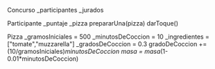 Concurso
_participantes
_jurados


Participante
_puntaje
_pizza
prepararUna(pizza)
darToque()

Pizza
_gramosIniciales = 500
_minutosDeCoccion = 10
_ingredientes = ["tomate","muzzarella"]
_gradosDeCoccion = 0.3
gradoDeCoccion += (10/gramosIniciales)*minutosDeCoccion
masa = masa*(1-0.01*minutosDeCoccion)

